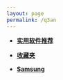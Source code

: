 ```yaml
---
layout: page
permalink: /q3an
---
```


* **[实用软件推荐](/software)** 

* **[收藏夹](/links)** 

* **[Samsung](/software)** 
